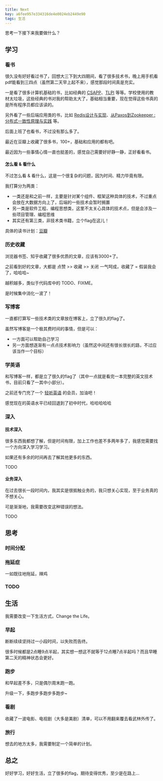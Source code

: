 ```yaml
---
title: Next
key: a6fee957e334316de4e0024eb2449e90
tags: 生活
---
```


思考一下接下来我要做什么？

<!--more-->

## 学习

### 看书

很久没有好好看过书了，回想大三下到大四期间，看了很多技术书，晚上用手机看pdf能看到三四点（虽然第二天早上起不来），感觉那段时间真是充实。

一是看了很多计算机基础的书，比如经典的 [CSAPP](https://book.douban.com/subject/26912767/)、[TLPI](https://book.douban.com/subject/25809330/) 等等。学校使用的教材太垃圾，这些经典的书对我的帮助太大了，基础相当重要，现在觉得这些书真的是所有程序员都应该读的。

另外看了一些后端应用类的书，比如 [Redis设计与实现](https://book.douban.com/subject/25900156/)、[从Paxos到Zookeeper : 分布式一致性原理与实践](https://book.douban.com/subject/26292004/) 等。

后面上班了也看书，不过没有那么多了。

最近在豆瓣上收藏了很多书，100+，基础和应用的都有吧。

最近因为一些事情心情一直也挺差的，感觉自己需要好好静一静，正好看看书。

#### 怎么看 & 看什么

不过怎么看 & 看什么，这是一个很复杂的问题，因为时间、精力毕竟有限。

我打算分为两类：

- 一类还是和之前一样，主要是针对某个组件、框架这种具体的技术，不过重点会放在大数据方向上了，后端的一些技术会暂时搁置
- 另一类是软件工程、编程思想类，这里不太关心具体的技术点，但是会涉及一些项目管理、编程思维
- 其实还有第三类，非技术类书籍，立个flag在这儿！

具体的读书计划：[豆瓣](https://www.douban.com/people/172645101/)

### 历史收藏

浏览器书签、知乎收藏了很多优质的文章，应该有3000+了。 

之前看到好的文章，大都是 点赞 >> 收藏 >> 关闭 一气呵成，收藏了 = 假装我会了，哈哈哈~

越积越多，类似于代码库中的 TODO、FIXME。

是时候集中消化一波了！

### 写博客

一直都打算写一些技术类的文章放在博客上，立了很久的flag了。

虽然写博客是一个极其费时间的事情，但是可以：

- 一方面可以帮助自己学习
- 另一方面想逐渐有一点点技术影响力（虽然这中间还有很长很长的路，不过应该当作一个目标）

### 学英语

和写博客一样，都是立了很久的flag了（其中一点就是看完一本完整的英文技术书，目前只看了一其中小部分）。

之前还专门充了一个 [轻听英语](https://apps.apple.com/cn/app/id1411918373) 的会员，加油吧！

感觉现在的英语水平已经回退到了初中时代，哈哈哈哈哈

### 深入

#### 技术深入

很多东西我都想了解，但是时间有限，加上工作也差不多两年多了，我感觉需要找一个方向深入学习学习。

如果还有多余的时间再去了解其他更多的东西。

TODO

#### 业务深入

在过去很长一段时间内，我其实是很抵触业务的，我只想关心实现，至于业务真的不想关心。

可是渐渐地，我需要改变这种错误的想法。

TODO

## 思考

### 时间分配
### 拖延症

一如既往地拖延，辣鸡

### TODO

## 生活

我需要改变一下生活方式，Change the Life。

### 早起

断断续续坚持过一小段时间，以失败而告终。

很多时候都是2点睡9点半起，其实想一想这不就等于12点睡7点半起吗？而且早睡第二天的精神状态会更好。

### 跑步

和早起差不多，只是偶尔周末跑一跑。

升级一下，多跑步多跑步多跑步~

### 看剧

收藏了一波电影、电视剧（大多是美剧）清单，可以不用翻来覆去看武林外传了。

### 旅行

想去的地方太多，我需要制定一个简单的计划。

## 总之

好好学习，好好生活，立了很多的flag，期待变得优秀，至少是在路上...
